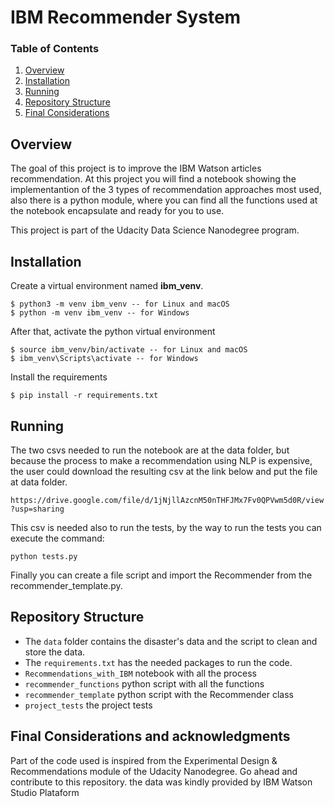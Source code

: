# IBM Recommender System

### Table of Contents

1. [Overview](#overview)
2. [Installation](#installation)
3. [Running](#running)
4. [Repository Structure](#repo)
5. [Final Considerations](#considerations)

## Overview <a name="overview"></a>

The goal of this project is to improve the IBM Watson articles recommendation.
At this project you will find a notebook showing the implementantion of the
3 types of recommendation approaches most used, also there is a python module,
where you can find all the functions used at the notebook encapsulate and ready
for you to use.

This project is part of the Udacity Data Science Nanodegree program.

## Installation <a name="installation"></a>

Create a virtual environment named **ibm_venv**.

```
$ python3 -m venv ibm_venv -- for Linux and macOS
$ python -m venv ibm_venv -- for Windows
```

After that, activate the python virtual environment

```
$ source ibm_venv/bin/activate -- for Linux and macOS
$ ibm_venv\Scripts\activate -- for Windows
```

Install the requirements

```
$ pip install -r requirements.txt
```

## Running <a name="running"></a>

The two csvs needed to run the notebook are at the data folder, but because the
process to make a recommendation using NLP is expensive, the user could download
the resulting csv at the link below and put the file at data folder.

 `https://drive.google.com/file/d/1jNjllAzcnM50nTHFJMx7Fv0QPVwm5d0R/view?usp=sharing`

This csv is needed also to run the tests, by the way to run the tests you can
 execute the command:

`python tests.py`

Finally you can create a file script and import the Recommender from the 
recommender_template.py.

## Repository Structure <a name="repo"></a>

- The `data` folder contains the disaster's data and the script to clean and store the data.
- The `requirements.txt` has the needed packages to run the code.
- `Recommendations_with_IBM` notebook with all the process
- `recommender_functions` python script with all the functions
- `recommender_template` python script with the Recommender class
- `project_tests` the project tests

## Final Considerations and acknowledgments <a name="considerations"></a>

Part of the code used is inspired from the Experimental Design & Recommendations
 module of the Udacity Nanodegree.
Go ahead and contribute to this repository.
the data was kindly provided by IBM Watson Studio Plataform
